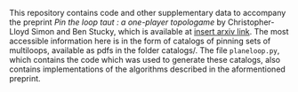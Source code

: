 This repository contains code and other supplementary data to accompany the preprint *Pin the loop taut : a one-player topologame* by Christopher-Lloyd Simon and Ben Stucky, which is available at [insert arxiv link](arxiv.org). The most accessible information here is in the form of catalogs of pinning sets of multiloops, available as pdfs in the folder catalogs/. The file ```planeloop.py```, which contains the code which was used to generate these catalogs, also contains implementations of the algorithms described in the aformentioned preprint.